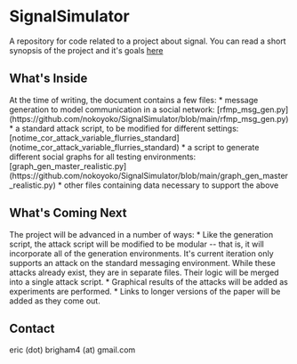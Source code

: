 # SignalSimulator

A repository for code related to a project about signal. You can read a short synopsis of the project and it's goals [here](https://arxiv.org/pdf/2305.09799) 

## What's Inside 
<p>
At the time of writing, the document contains a few files:
    * message generation to model communication in a social network: [rfmp_msg_gen.py](https://github.com/nokoyoko/SignalSimulator/blob/main/rfmp_msg_gen.py)
    * a standard attack script, to be modified for different settings: [notime_cor_attack_variable_flurries_standard](notime_cor_attack_variable_flurries_standard)
    * a script to generate different social graphs for all testing environments: [graph_gen_master_realistic.py](https://github.com/nokoyoko/SignalSimulator/blob/main/graph_gen_master_realistic.py)
    * other files containing data necessary to support the above
</p>

## What's Coming Next
<p>
The project will be advanced in a number of ways:
    * Like the generation script, the attack script will be modified to be modular -- that is, it will incorporate all of the generation environments. It's current iteration only supports an attack on the standard messaging environment. While these attacks already exist, they are in separate files. Their logic will be merged into a single attack script. 
    * Graphical results of the attacks will be added as experiments are performed. 
    * Links to longer versions of the paper will be added as they come out. 
</p>

## Contact
eric (dot) brigham4 (at) gmail.com